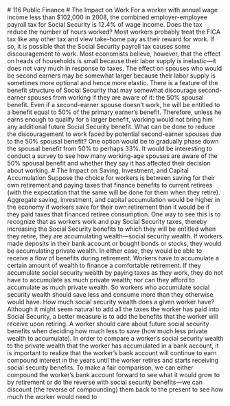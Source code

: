 \# 116 Public Finance # The Impact on Work For a worker with annual wage income less than $102,000 in 2008, the combined employer-employee payroll tax for Social Security is 12.4% of wage income. Does the tax reduce the number of hours worked? Most workers probably treat the FICA tax like any other tax and view take-home pay as their reward for work. If so, it is possible that the Social Security payroll tax causes some discouragement to work. Most economists believe, however, that the effect on heads of households is small because their labor supply is inelastic—it does not vary much in response to taxes. The effect on spouses who would be second earners may be somewhat larger because their labor supply is sometimes more optional and hence more elastic. There is a feature of the benefit structure of Social Security that may somewhat discourage second-earner spouses from working if they are aware of it: the 50% spousal benefit. Even if a second-earner spouse doesn’t work, he will be entitled to a benefit equal to 50% of the primary earner’s benefit. Therefore, unless he earns enough to qualify for a larger benefit, working would not bring him any additional future Social Security benefit. What can be done to reduce the discouragement to work faced by potential second-earner spouses due to the 50% spousal benefit? One option would be to gradually phase down the spousal benefit from 50% to perhaps 33%. It would be interesting to conduct a survey to see how many working-age spouses are aware of the 50% spousal benefit and whether they say it has affected their decision about working. # The Impact on Saving, Investment, and Capital Accumulation Suppose the choice for workers is between saving for their own retirement and paying taxes that finance benefits to current retirees (with the expectation that the same will be done for them when they retire). Aggregate saving, investment, and capital accumulation would be higher in the economy if workers save for their own retirement than it would be if they paid taxes that financed retiree consumption. One way to see this is to recognize that as workers work and pay Social Security taxes, thereby increasing the Social Security benefits to which they will be entitled when they retire, they are accumulating wealth—social security wealth. If workers made deposits in their bank account or bought bonds or stocks, they would be accumulating private wealth. In either case, they would be able to receive a flow of benefits during retirement. Workers have to accumulate a certain amount of wealth to finance a comfortable retirement. If they accumulate social security wealth by paying taxes as they work, they do not have to accumulate as much private wealth; nor can they afford to accumulate as much private wealth. So workers who accumulate social security wealth should save less and consume more than they otherwise would have. How much social security wealth does a given worker have? Although it might seem natural to add all the taxes the worker has paid into Social Security, a better measure is to add the benefits that the worker will receive upon retiring. A worker should care about future social security benefits when deciding how much less to save (how much less private wealth to accumulate). In order to compare a worker’s social security wealth to the private wealth that the worker has accumulated in a bank account, it is important to realize that the worker’s bank account will continue to earn compound interest in the years until the worker retires and starts receiving social security benefits. To make a fair comparison, we can either compound the worker’s bank account forward to see what it would grow to by retirement or do the reverse with social security benefits—we can discount (the reverse of compounding) them back to the present to see how much the worker would need to